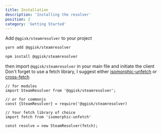```yaml
---
title: Installation
description: 'Installing the resolver'
position: 2
category: 'Getting Started'
---
```


Add `@qgisk/steamresolver` to your project

<code-group>
  <code-block label="Yarn" active>

```bash
yarn add @qgisk/steamresolver
```

</code-block>
<code-block label="NPM">

```bash
npm install @qgisk/steamresolver
```

</code-block>
</code-group>

then import `@qgisk/steamresolver` in your main file and initiate the client
Don't forget to use a fetch library, I suggest either [isomorphic-unfetch](https://www.npmjs.com/package/isomorphic-unfetch) or [cross-fetch](https://www.npmjs.com/package/cross-fetch)

```javascript[index.js]
// for modules
import SteamResolver from '@qgisk/steamresolver';

// or for commonjs
const {SteamResolver} = require('@qgisk/steamresolver)

// Your fetch library of choice
import fetch from 'isomorphic-unfetch'

const resolve = new SteamResolver(fetch);
```
